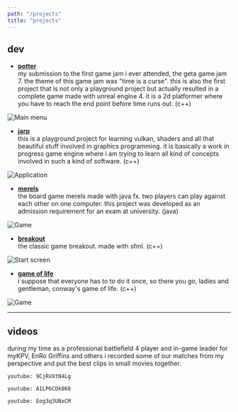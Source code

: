 ```yaml
---
path: "/projects"
title: "projects"
---
```


## dev

- **[potter](https://github.com/zann1x/Potter)** \
my submission to the first game jam i ever attended, the geta game jam 7. the theme of this game jam was "time is a curse". this is also the first project that is not only a playground project but actually resulted in a complete game made with unreal engine 4. it is a 2d platformer where you have to reach the end point before time runs out. (c++)

![Main menu](/images/potter_main_menu.png)

- **[jarp](https://github.com/zann1x/jarp)** \
this is a playground project for learning vulkan, shaders and all that beautiful stuff involved in graphics programming. it is basically a work in progress game engine where i am trying to learn all kind of concepts involved in such a kind of software. (c++)

![Application](/images/application.png)

- **[merels](https://github.com/zann1x/MerelsFX)** \
the board game merels made with java fx. two players can play against each other on one computer. this project was developed as an admission requirement for an exam at university. (java)

![Game](/images/merels_game.png)

- **[breakout](https://github.com/zann1x/Breakout)** \
the classic game breakout. made with sfml. (c++)

![Start screen](/images/breakout_start.png)

- **[game of life](https://github.com/zann1x/GameOfLifeSFML)** \
i suppose that everyone has to to do it once, so there you go, ladies and gentleman, conway's game of life. (c++) 

![Game](/images/game_of_life.png)

---

## videos

during my time as a professional battlefield 4 player and in-game leader for myKPV, EnRo Griffins and others i recorded some of our matches from my perspective and put the best clips in small movies together.

`youtube: 9CjRVXtN4Lg`

`youtube: A1LP6CDk868`

`youtube: Eog3q3UNxCM`
